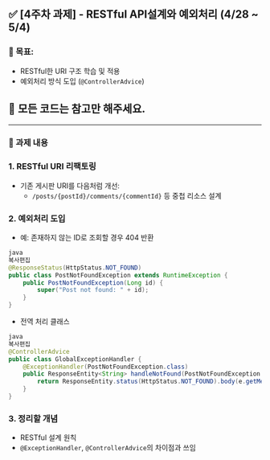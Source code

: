 ## ✅ [4주차 과제] - RESTful API설계와 예외처리 (4/28 ~ 5/4)

### 🎯 목표:

- RESTful한 URI 구조 학습 및 적용
- 예외처리 방식 도입 (`@ControllerAdvice`)

## **🙏 모든 코드는 참고만 해주세요.**

---

### 📌 과제 내용

### 1. RESTful URI 리팩토링

- 기존 게시판 URI를 다음처럼 개선:
    - `/posts/{postId}/comments/{commentId}` 등 중첩 리소스 설계

### 2. 예외처리 도입

- 예: 존재하지 않는 ID로 조회할 경우 404 반환

```java
java
복사편집
@ResponseStatus(HttpStatus.NOT_FOUND)
public class PostNotFoundException extends RuntimeException {
    public PostNotFoundException(Long id) {
        super("Post not found: " + id);
    }
}

```

- 전역 처리 클래스

```java
java
복사편집
@ControllerAdvice
public class GlobalExceptionHandler {
    @ExceptionHandler(PostNotFoundException.class)
    public ResponseEntity<String> handleNotFound(PostNotFoundException e) {
        return ResponseEntity.status(HttpStatus.NOT_FOUND).body(e.getMessage());
    }
}

```

### 3. 정리할 개념

- RESTful 설계 원칙
- `@ExceptionHandler`, `@ControllerAdvice`의 차이점과 쓰임
